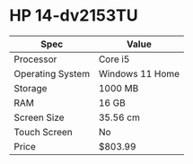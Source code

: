 # HP 14-dv2153TU

| Spec | Value |
|---|---|
| Processor | Core i5 |
| Operating System | Windows 11 Home |
| Storage | 1000 MB |
| RAM | 16 GB |
| Screen Size | 35.56 cm |
| Touch Screen | No |
| Price | $803.99 |
